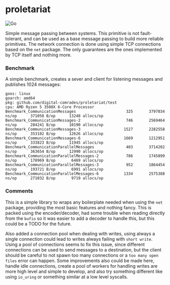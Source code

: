 # proletariat

![Go](https://github.com/digital-comrades/proletariat/workflows/Go/badge.svg)

Simple message passing between systems. This primitive is not fault-tolerant, 
and can be used as a base message passing to build more reliable primitives.
The network connection is done using simple TCP connections based on the `net`
package. The only guarantees are the ones implemented by TCP itself and nothing more.

### Benchmark

A simple benchmark, creates a sever and client for listening messages and publishes 1024 messages:

```text
goos: linux
goarch: amd64
pkg: github.com/digital-comrades/proletariat/test
cpu: AMD Ryzen 5 3500X 6-Core Processor             
Benchmark_CommunicationMessages             	     325	   3797034 ns/op	  371058 B/op	   13248 allocs/op
Benchmark_CommunicationMessages-2           	     746	   2569464 ns/op	  284241 B/op	   10190 allocs/op
Benchmark_CommunicationMessages-3           	    1527	   2282558 ns/op	  353102 B/op	   12626 allocs/op
Benchmark_CommunicationMessages-6           	    1669	   1212951 ns/op	  333823 B/op	   11945 allocs/op
Benchmark_CommunicationParallelMessages     	     403	   3714202 ns/op	  363654 B/op	   12990 allocs/op
Benchmark_CommunicationParallelMessages-2   	     786	   1745899 ns/op	  178969 B/op	    6469 allocs/op
Benchmark_CommunicationParallelMessages-3   	     952	   1864454 ns/op	  193721 B/op	    6991 allocs/op
Benchmark_CommunicationParallelMessages-6   	    1334	   2575388 ns/op	  271032 B/op	    9719 allocs/op
```

### Comments

This is a simple library to wraps any boilerplate needed when using the `net` package, providing 
the most basic features and nothing fancy. This is packed using the encoder/decoder, had some trouble 
when reading directly from the `bufio` so it was easier to add a decoder to handle this, but this could 
be a TODO for the future.

Also added a connection pool when dealing with writes, using always a single connection could lead
to writes always failing with `short write`. Using a pool of connections seems to fix this issue, since
different connections can be used to send messages to a destination, but the client should be careful to
not spawn too many connections or a `too many open files` error can happen. Some improvements also could
be made here, handle idle connections, create a pool of workers for handling writes are more high level
and simple to develop, and also try something different like using `io_uring` or something similar at a
low level syscalls.
